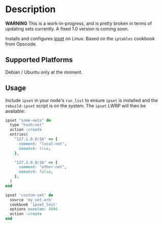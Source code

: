 # Description

**WARNING** This is a work-in-progress, and is pretty broken in terms
of updating sets currently.  A fixed 1.0 version is coming soon.

Installs and configures [ipset](http://ipset.netfilter.org/) on
Linux.  Based on the `iptables` cookbook from Opscode.


## Supported Platforms

Debian / Ubuntu only at the moment.


## Usage

Include `ipset` in your node's `run_list` to ensure `ipset` is
installed and the `rebuild-ipset` script is on the system.  The
`ipset` LWRP will then be available:

```ruby
ipset "some-nets" do
  type "hash:net"
  action :create
  entries(
    "127.1.0.0/16" => {
      comment: "local-net",
      nomatch: true,
    },

    "127.2.0.0/16" => {
      comment: "other-net",
      nomatch: false,
    },
  )
end

ipset 'custom-set' do
  source 'my_set.erb'
  cookbook 'ipset_test'
  options maxelem: 4096
  action :create
end
```
